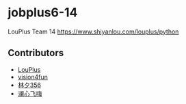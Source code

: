 # jobplus6-14

LouPlus Team 14 https://www.shiyanlou.com/louplus/python

## Contributors

* [LouPlus](https://github.com/LouPlus)
* [vision4fun](https://github.com/vision4fun)
* [林夕356](https://github.com/duola356)
* [澜心飞嗨](https://github.com/molandao)
